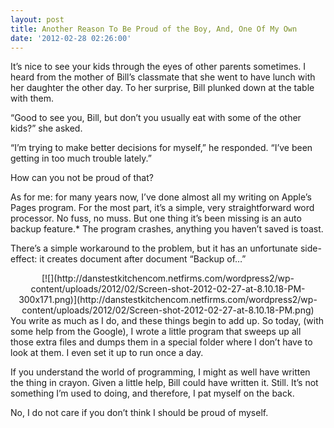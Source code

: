 ```yaml
---
layout: post
title: Another Reason To Be Proud of the Boy, And, One Of My Own
date: '2012-02-28 02:26:00'
---
```



It’s nice to see your kids through the eyes of other parents sometimes. I heard from the mother of Bill’s classmate that she went to have lunch with her daughter the other day. To her surprise, Bill plunked down at the table with them.

“Good to see you, Bill, but don’t you usually eat with some of the other kids?” she asked.

“I’m trying to make better decisions for myself,” he responded. “I’ve been getting in too much trouble lately.”

How can you not be proud of that?

As for me: for many years now, I’ve done almost all my writing on Apple’s Pages program. For the most part, it’s a simple, very straightforward word processor. No fuss, no muss. But one thing it’s been missing is an auto backup feature.* The program crashes, anything you haven’t saved is toast.

There’s a simple workaround to the problem, but it has an unfortunate side-effect: it creates document after document “Backup of…”

<div style="clear: both; text-align: center;">[![](http://danstestkitchencom.netfirms.com/wordpress2/wp-content/uploads/2012/02/Screen-shot-2012-02-27-at-8.10.18-PM-300x171.png)](http://danstestkitchencom.netfirms.com/wordpress2/wp-content/uploads/2012/02/Screen-shot-2012-02-27-at-8.10.18-PM.png)</div>You write as much as I do, and these things begin to add up. So today, (with some help from the Google), I wrote a little program that sweeps up all those extra files and dumps them in a special folder where I don’t have to look at them. I even set it up to run once a day.

If you understand the world of programming, I might as well have written the thing in crayon. Given a little help, Bill could have written it. Still. It’s not something I’m used to doing, and therefore, I pat myself on the back.

No, I do not care if you don’t think I should be proud of myself.


